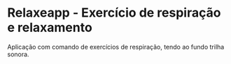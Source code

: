 # Relaxeapp - Exercício de respiração e relaxamento

Aplicação com comando de exercícios de respiração, tendo ao fundo trilha sonora.
